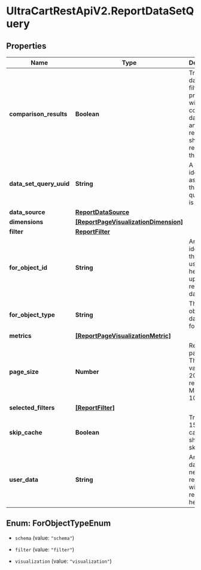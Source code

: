 # UltraCartRestApiV2.ReportDataSetQuery

## Properties

Name | Type | Description | Notes
------------ | ------------- | ------------- | -------------
**comparison_results** | **Boolean** | True if a date range filter is provided with comparison date ranges and two results should be returned for the query. | [optional] 
**data_set_query_uuid** | **String** | A unique identifier assigned to the data set query that is returned. | [optional] 
**data_source** | [**ReportDataSource**](ReportDataSource.md) |  | [optional] 
**dimensions** | [**[ReportPageVisualizationDimension]**](ReportPageVisualizationDimension.md) |  | [optional] 
**filter** | [**ReportFilter**](ReportFilter.md) |  | [optional] 
**for_object_id** | **String** | An identifier that can be used to help match up the returned data set | [optional] 
**for_object_type** | **String** | The type of object this data set is for | [optional] 
**metrics** | [**[ReportPageVisualizationMetric]**](ReportPageVisualizationMetric.md) |  | [optional] 
**page_size** | **Number** | Result set page size.  The default value is 200 records.  Max is 10000. | [optional] 
**selected_filters** | [**[ReportFilter]**](ReportFilter.md) |  | [optional] 
**skip_cache** | **Boolean** | True if the 15 minute cache should be skipped. | [optional] 
**user_data** | **String** | Any other data that needs to be returned with the response to help the UI | [optional] 



## Enum: ForObjectTypeEnum


* `schema` (value: `"schema"`)

* `filter` (value: `"filter"`)

* `visualization` (value: `"visualization"`)





